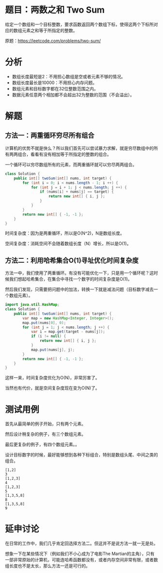 # 题目：两数之和 Two Sum
给定一个数组和一个目标整数，要求函数返回两个数组下标，使得这两个下标所对应的数组元素之和等于所指定的整数。

原题：https://leetcode.com/problems/two-sum/

# 分析
- 数组长度最短是2：不用担心数组是空或者元素不够的情况。
- 数组长度最长是10000：不用担心内存问题。
- 数组元素和目标数字都在32位整数范围之内。
- 数据元素任意两个相加都不会超出32为整数的范围（不会溢出）。

# 解题
## 方法一：两重循环穷尽所有组合
计算机的优势不就是快么？所以我们首先可以尝试暴力求解，就是穷尽数组中的所有两两组合，看看有没有相加等于所指定的整数的组合。

一个循环可以穷尽数组所有的元素，而两重循环就可以穷尽两两组合。
```java
class Solution {
    public int[] twoSum(int[] nums, int target) {
        for (int i = 0; i < nums.length - 1; i ++) {
            for (int j = i + 1; j < nums.length; j ++) {
                if (nums[i] + nums[j] == target) {
                    return new int[] { i, j };
                }
            }
        }
        return new int[] { -1, -1 };
    }
}
```
时间复杂度：因为是两重循环，所以是O(N^2)，N是数组长度。

空间复杂度：消耗空间不会随着数组长度（N）增长，所以是O(1)。

## 方法二：利用哈希集合O(1)寻址优化时间复杂度
方法一中，我们使用了两重循环。有没有可能优化一下，只是用一个循环呢？这时候我们想起哈希集合，在集合中寻找一个数字的时间复杂度是O(1)。

然后我们发现，只需要把问题中的加法，转换一下就是减法问题（目标数字减去一个数组元素）。
```java
import java.util.HashMap;
class Solution {
    public int[] twoSum(int[] nums, int target) {
        var map = new HashMap<Integer, Integer>();
        map.put(nums[0], 0);
        for (int j = 1; j < nums.length; j ++) {
            var i = map.get(target - nums[j]);
            if (i != null) {
                return new int[] { i, j };
            }
            map.put(nums[j], j);
        }
        return new int[] { -1, -1 };
    }
}
```
这样一来，时间复杂度优化为O(N)，非常厉害了。

当然也有代价，就是空间复杂度现在变为O(N)了。

# 测试用例
首先从最简单的例子开始，只有两个元素。

然后设计稍复杂的例子，有三个数组元素。

最后更复杂的例子，有四个数组元素。。

设计目标数字的时候，最好能够想到各种下标组合，特别是数组头尾、中间之类的组合。

```
[1,2]
3
[1,2,3]
4
[1,2,3]
5
[1,3,5,8]
8
[1,3,5,8]
9
```

# 延申讨论
在日常的工作中，我们几乎肯定回选择方法二。但这并不是说方法一就一无是处。

想象一下在某些情况下（例如我们不小心成为了电影The Martian的主角），只有一部非常原始的计算机，可能连哈希函数都没有，或者内存空间非常有限，或者数组长度也不是太长，那么方法一还是可行的。
